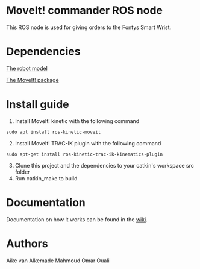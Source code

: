 
MoveIt! commander ROS node
=====================================================================

This ROS node is used for giving orders to the Fontys Smart Wrist.

Dependencies
=====================================================================
[The robot model](https://github.com/fontyssmartwrist/sw_v3_description)

[The MoveIt! package](https://github.com/fontyssmartwrist/moveit_smart_wrist)

Install guide
=====================================================================
   1) Install MoveIt! kinetic with the following command

	sudo apt install ros-kinetic-moveit

   2) Install MoveIt! TRAC-IK plugin with the following command

	sudo apt-get install ros-kinetic-trac-ik-kinematics-plugin

   3) Clone this project and the dependencies to your catkin's workspace src folder
   4) Run catkin_make to build 
   
Documentation
=====================================================================
Documentation on how it works can be found in the [wiki](https://github.com/fontyssmartwrist/smart_movement/wiki).

Authors
=====================================================================
Aike van Alkemade 
Mahmoud Omar Ouali


